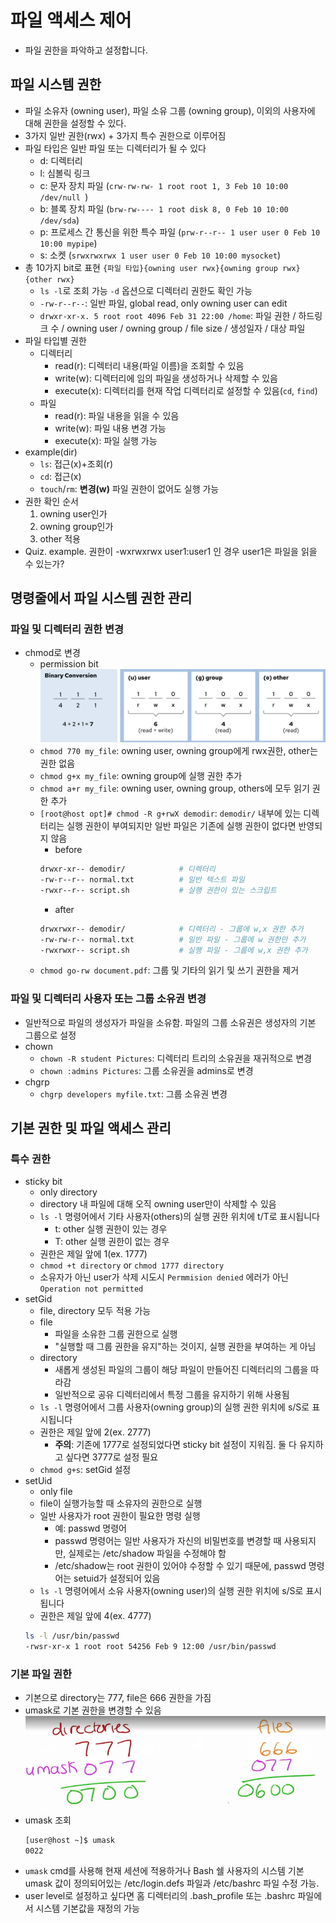# 파일 액세스 제어
- 파일 권한을 파악하고 설정합니다.

## 파일 시스템 권한
- 파일 소유자 (owning user), 파일 소유 그룹 (owning group), 이외의 사용자에 대해 권한을 설정할 수 있다.
- 3가지 일반 권한(rwx) + 3가지 특수 권한으로 이루어짐
- 파일 타입은 일반 파일 또는 디렉터리가 될 수 있다
  - d: 디렉터리
  - l: 심볼릭 링크
  - c: 문자 장치 파일 (`crw-rw-rw- 1 root root 1, 3 Feb 10 10:00 /dev/null
`)
  - b: 블록 장치 파일 (`brw-rw---- 1 root disk 8, 0 Feb 10 10:00 /dev/sda`)
  - p: 프로세스 간 통신을 위한 특수 파일 (`prw-r--r-- 1 user user 0 Feb 10 10:00 mypipe`)
  - s: 소켓 (`srwxrwxrwx 1 user user 0 Feb 10 10:00 mysocket`)
- 총 10가지 bit로 표현 `{파일 타입}{owning user rwx}{owning group rwx}{other rwx}`
  - `ls -l`로 조회 가능 `-d` 옵션으로 디렉터리 권한도 확인 가능
  - `-rw-r--r--`: 일반 파일, global read, only owning user can edit
  - `drwxr-xr-x. 5 root root 4096 Feb 31 22:00 /home`: 파일 권한 / 하드링크 수 / owning user / owning group / file size / 생성일자 / 대상 파일
- 파일 타입별 권한
  - 디렉터리
    - read(r): 디렉터리 내용(파일 이름)을 조회할 수 있음
    - write(w): 디렉터리에 임의 파일을 생성하거나 삭제할 수 있음
    - execute(x): 디렉터리를 현재 작업 디렉터리로 설정할 수 있음(`cd`, `find`)
  - 파일
    - read(r): 파일 내용을 읽을 수 있음
    - write(w): 파일 내용 변경 가능
    - execute(x): 파일 실행 가능
- example(dir)
  - `ls`: 접근(x)+조회(r)
  - `cd`: 접근(x)
  - `touch`/`rm`: **변경(w)** 파일 권한이 없어도 실행 가능
- 권한 확인 순서
  1. owning user인가
  2. owning group인가
  3. other 적용
- Quiz. example. 권한이 -wxrwxrwx user1:user1 인 경우 user1은 파일을 읽을 수 있는가?

## 명령줄에서 파일 시스템 권한 관리
### 파일 및 디렉터리 권한 변경
- chmod로 변경
  - permission bit
  ![alt text](asset/7-permission-bit.png)
  - `chmod 770 my_file`: owning user, owning group에게 rwx권한, other는 권한 없음
  - `chmod g+x my_file`: owning group에 실행 권한 추가
  - `chmod a+r my_file`: owning user, owning group, others에 모두 읽기 권한 추가
  - `[root@host opt]# chmod -R g+rwX demodir`: `demodir/` 내부에 있는 디렉터리는 실행 권한이 부여되지만 일반 파일은 기존에 실행 권한이 없다면 반영되지 않음
    - before
    ```bash
    drwxr-xr-- demodir/            # 디렉터리
    -rw-r--r-- normal.txt          # 일반 텍스트 파일
    -rwxr--r-- script.sh           # 실행 권한이 있는 스크립트
    ```
    - after
    ```bash
    drwxrwxr-- demodir/            # 디렉터리 - 그룹에 w,x 권한 추가
    -rw-rw-r-- normal.txt          # 일반 파일 - 그룹에 w 권한만 추가
    -rwxrwxr-- script.sh           # 실행 파일 - 그룹에 w,x 권한 추가
    ```
  - `chmod go-rw document.pdf`: 그룹 및 기타의 읽기 및 쓰기 권한을 제거

### 파일 및 디렉터리 사용자 또는 그룹 소유권 변경
- 일반적으로 파일의 생성자가 파일을 소유함. 파일의 그룹 소유권은 생성자의 기본 그룹으로 설정
- chown
  - `chown -R student Pictures`:  디렉터리 트리의 소유권을 재귀적으로 변경
  - `chown :admins Pictures`: 그룹 소유권을 admins로 변경
- chgrp
  - `chgrp developers myfile.txt`: 그룹 소유권 변경

## 기본 권한 및 파일 액세스 관리
### 특수 권한
- sticky bit
  - only directory
  - directory 내 파일에 대해 오직 owning user만이 삭제할 수 있음
  - `ls -l` 명령어에서 기타 사용자(others)의 실행 권한 위치에 t/T로 표시됩니다
    - t: other 실행 권한이 있는 경우
    - T: other 실행 권한이 없는 경우
  - 권한은 제일 앞에 1(ex. 1777)
  - `chmod +t directory` or `chmod 1777 directory`
  - 소유자가 아닌 user가 삭제 시도시 `Permmision denied` 에러가 아닌 `Operation not permitted` 
- setGid
  - file, directory 모두 적용 가능
  - file
    - 파일을 소유한 그룹 권한으로 실행
    - "실행할 때 그룹 권한을 유지"하는 것이지, 실행 권한을 부여하는 게 아님
  - directory
    - 새롭게 생성된 파일의 그룹이 해당 파일이 만들어진 디렉터리의 그룹을 따라감
    - 일반적으로 공유 디렉터리에서 특정 그룹을 유지하기 위해 사용됨
  - `ls -l` 명령어에서 그룹 사용자(owning group)의 실행 권한 위치에 s/S로 표시됩니다 
  - 권한은 제일 앞에 2(ex. 2777)
    - **주의**: 기존에 1777로 설정되었다면 sticky bit 설정이 지워짐. 둘 다 유지하고 싶다면 3777로 설정 필요
  - `chmod g+s`: setGid 설정
- setUid
  - only file
  - file이 실행가능할 때 소유자의 권한으로 실행
  - 일반 사용자가 root 권한이 필요한 명령 실행
    - 예: passwd 명령어
    -  passwd 명령어는 일반 사용자가 자신의 비밀번호를 변경할 때 사용되지만, 실제로는 /etc/shadow 파일을 수정해야 함
    - /etc/shadow는 root 권한이 있어야 수정할 수 있기 때문에, passwd 명령어는 setuid가 설정되어 있음
  - `ls -l` 명령어에서 소유 사용자(owning user)의 실행 권한 위치에 s/S로 표시됩니다 
  - 권한은 제일 앞에 4(ex. 4777)
  ```bash
  ls -l /usr/bin/passwd
  -rwsr-xr-x 1 root root 54256 Feb 9 12:00 /usr/bin/passwd
  ```

### 기본 파일 권한
- 기본으로 directory는 777, file은 666 권한을 가짐 
- umask로 기본 권한을 변경할 수 있음
  ![alt text](asset/7-umask.png)
- umask 조회
    ```bash
    [user@host ~]$ umask
    0022
    ```
- `umask` cmd를 사용해 현재 세션에 적용하거나 Bash 쉘 사용자의 시스템 기본 umask 값이 정의되어있는 /etc/login.defs 파일과 /etc/bashrc 파일 수정 가능. 
- user level로 설정하고 싶다면 홈 디렉터리의 .bash_profile 또는 .bashrc 파일에서 시스템 기본값을 재정의 가능